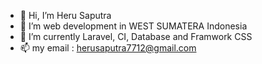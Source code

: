 - 👋 Hi, I’m Heru Saputra
- 👀 I’m web development in WEST SUMATERA Indonesia
- 🌱 I’m currently Laravel, CI, Database and Framwork CSS
- 📫 my email : herusaputra7712@gmail.com

<!---
herusaputra77/herusaputra77 is a ✨ special ✨ repository because its `README.md` (this file) appears on your GitHub profile.
You can click the Preview link to take a look at your changes.
--->
